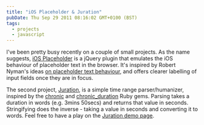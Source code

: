 ```yaml
---
title: "iOS Placeholder & Juration"
pubDate: Thu Sep 29 2011 08:16:02 GMT+0100 (BST)
tags:
  - projects
  - javascript
---
```


<p>I've been pretty busy recently on a couple of small projects. As the name suggests, <a href="https://github.com/domchristie/ios-placeholder">iOS Placeholder</a> is a jQuery plugin that emulates the iOS behaviour of placeholder text in the browser. It's inspired by Robert Nyman's ideas <a href="https://robertnyman.com/2011/05/02/html5-placeholder-and-an-alternative-approach-introducing-roberts-playground/">on placeholder text behaviour</a>, and offers clearer labelling of input fields once they are in focus.</p>
<p>The second project, <a href="https://github.com/domchristie/juration">Juration</a>, is a simple time range parser/humanizer, inspired by the <a href="https://github.com/mojombo/chronic/">chronic</a> and <a href="https://github.com/hpoydar/chronic_duration">chronic_duration</a> Ruby gems. Parsing takes a duration in words (e.g. 3mins 50secs) and returns that value in seconds. Stringifying does the inverse - taking a value in seconds and converting it to words. Feel free to have a play on the <a href="https://domchristie.github.com/juration">Juration demo page</a>.</p>
